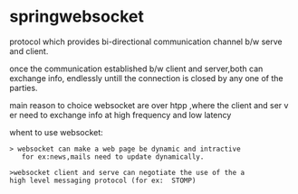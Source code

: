 # springwebsocket




protocol which provides bi-directional communication channel b/w serve and client.

once the communication established b/w client and server,both can exchange info,
endlessly untill the connection is closed by any one of the parties.

 main reason to choice websocket are over htpp ,where the client and ser v er need to exchange info at high frequency
and low latency

whent to use websocket:

    > websocket can make a web page be dynamic and intractive 
       for ex:news,mails need to update dynamically.
     
    >websocket client and serve can negotiate the use of the a 
    high level messaging protocol (for ex:  STOMP)
